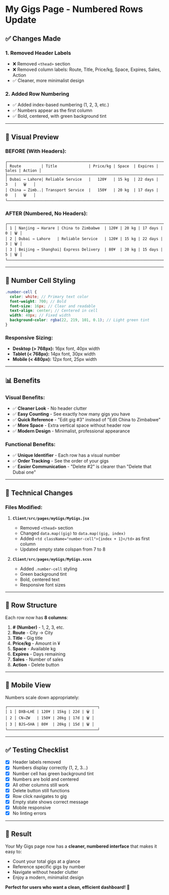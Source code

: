 # My Gigs Page - Numbered Rows Update

## ✅ Changes Made

### 1. **Removed Header Labels**

- ❌ Removed `<thead>` section
- ❌ Removed column labels: Route, Title, Price/kg, Space, Expires, Sales, Action
- ✅ Cleaner, more minimalist design

### 2. **Added Row Numbering**

- ✅ Added index-based numbering (1, 2, 3, etc.)
- ✅ Numbers appear as the first column
- ✅ Bold, centered, with green background tint

---

## 🎨 Visual Preview

### BEFORE (With Headers):

```
┌─────────────────────────────────────────────────────────────────────────────┐
│ Route         | Title              | Price/kg | Space  | Expires | Sales | Action │
├─────────────────────────────────────────────────────────────────────────────┤
│ Dubai → Lahore| Reliable Service   |   120¥   | 15 kg  | 22 days |   3   |   🗑️   │
│ China → Zimb..| Transport Service  |   150¥   | 20 kg  | 17 days |   0   |   🗑️   │
└─────────────────────────────────────────────────────────────────────────────┘
```

### AFTER (Numbered, No Headers):

```
┌──────────────────────────────────────────────────────────────────────────────┐
│ 1 │ Nanjing → Harare | China to Zimbabwe  | 120¥ | 20 kg | 17 days | 0 | 🗑️ │
│ 2 │ Dubai → Lahore   | Reliable Service   | 120¥ | 15 kg | 22 days | 3 | 🗑️ │
│ 3 │ Beijing → Shanghai| Express Delivery  | 80¥  | 20 kg | 15 days | 5 | 🗑️ │
└──────────────────────────────────────────────────────────────────────────────┘
```

---

## 🎯 Number Cell Styling

```scss
.number-cell {
  color: white; // Primary text color
  font-weight: 700; // Bold
  font-size: 16px; // Clear and readable
  text-align: center; // Centered in cell
  width: 40px; // Fixed width
  background-color: rgba(22, 219, 101, 0.1); // Light green tint
}
```

### Responsive Sizing:

- **Desktop (> 768px):** 16px font, 40px width
- **Tablet (< 768px):** 14px font, 30px width
- **Mobile (< 480px):** 12px font, 25px width

---

## 📊 Benefits

### Visual Benefits:

- ✅ **Cleaner Look** - No header clutter
- ✅ **Easy Counting** - See exactly how many gigs you have
- ✅ **Quick Reference** - "Edit gig #3" instead of "Edit China to Zimbabwe"
- ✅ **More Space** - Extra vertical space without header row
- ✅ **Modern Design** - Minimalist, professional appearance

### Functional Benefits:

- ✅ **Unique Identifier** - Each row has a visual number
- ✅ **Order Tracking** - See the order of your gigs
- ✅ **Easier Communication** - "Delete #2" is clearer than "Delete that Dubai one"

---

## 📝 Technical Changes

### Files Modified:

1. **`Client/src/pages/myGigs/MyGigs.jsx`**

   - Removed `<thead>` section
   - Changed `data.map((gig)` to `data.map((gig, index)`
   - Added `<td className="number-cell">{index + 1}</td>` as first column
   - Updated empty state colspan from 7 to 8

2. **`Client/src/pages/myGigs/MyGigs.scss`**
   - Added `.number-cell` styling
   - Green background tint
   - Bold, centered text
   - Responsive font sizes

---

## 🔢 Row Structure

Each row now has **8 columns**:

1. **# (Number)** - 1, 2, 3, etc.
2. **Route** - City → City
3. **Title** - Gig title
4. **Price/kg** - Amount in ¥
5. **Space** - Available kg
6. **Expires** - Days remaining
7. **Sales** - Number of sales
8. **Action** - Delete button

---

## 📱 Mobile View

Numbers scale down appropriately:

```
┌────────────────────────────────────────┐
│ 1 │ DXB→LHE | 120¥ | 15kg | 22d | 🗑️ │
│ 2 │ CN→ZW   | 150¥ | 20kg | 17d | 🗑️ │
│ 3 │ BJS→SHA | 80¥  | 20kg | 15d | 🗑️ │
└────────────────────────────────────────┘
```

---

## ✅ Testing Checklist

- [x] Header labels removed
- [x] Numbers display correctly (1, 2, 3...)
- [x] Number cell has green background tint
- [x] Numbers are bold and centered
- [x] All other columns still work
- [x] Delete button still functions
- [x] Row click navigates to gig
- [x] Empty state shows correct message
- [x] Mobile responsive
- [x] No linting errors

---

## 🎉 Result

Your My Gigs page now has a **cleaner, numbered interface** that makes it easy to:

- Count your total gigs at a glance
- Reference specific gigs by number
- Navigate without header clutter
- Enjoy a modern, minimalist design

**Perfect for users who want a clean, efficient dashboard!** 🚀
